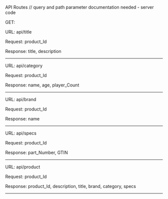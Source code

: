 API Routes
// query and path parameter documentation needed  - server code

GET:

URL: api/title

Request: product_Id

Response: title, description

-------------------------------------------------------------------------


URL: api/category

Request: product_Id

Response: name, age, player_Count

------------------------------------------------------------------------

URL: api/brand

Request: product_Id

Response: name

------------------------------------------------------------------------

URL: api/specs

Request: product_Id

Response: part_Number, GTIN

------------------------------------------------------------------------

URL: api/product

Request: product_Id

Response: product_Id, description, title, brand, category, specs

------------------------------------------------------------------------






